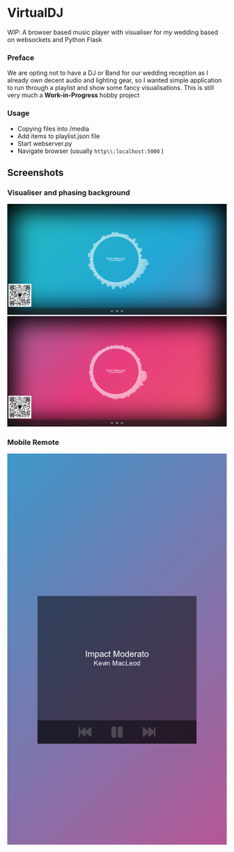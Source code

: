 # VirtualDJ
WIP: A browser based music player with visualiser for my wedding based on websockets and Python Flask

### Preface
We are opting not to have a DJ or Band for our wedding reception as I already own decent audio and lighting gear,
so I wanted simple application to run through a playlist and show some fancy visualisations. This is still very much
a **Work-in-Progress** hobby project

### Usage
* Copying files into /media
* Add items to playlist.json file
* Start webserver.py
* Navigate browser (usually ```http\\:localhost:5000``` )

## Screenshots

### Visualiser and phasing background
![Desktop](https://github.com/AllanGallop/VirtualDJ/blob/master/webserver/screenshots/Screenshot_Desktop_1.png)
![Desktop](https://github.com/AllanGallop/VirtualDJ/blob/master/webserver/screenshots/Screenshot_Desktop_2.png)

### Mobile Remote
![Mobile Remote](https://github.com/AllanGallop/VirtualDJ/blob/master/webserver/screenshots/Screenshot_Mobile_1.png)
